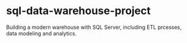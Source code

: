 # sql-data-warehouse-project
Building a modern warehouse with SQL Server, including ETL prcesses, data modeling and analytics.
